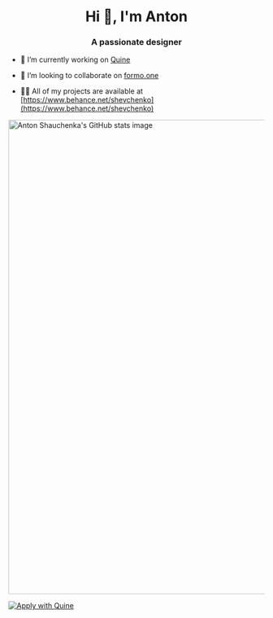 <h1 align="center">Hi 👋, I'm Anton</h1>
<h3 align="center">A passionate designer</h3>

- 🔭 I’m currently working on [Quine](https://quine.sh)

- 👯 I’m looking to collaborate on [formo.one](https://formo.one)

- 👨‍💻 All of my projects are available at [https://www.behance.net/shevchenko](https://www.behance.net/shevchenko)

<img src="https://quine.sh/gh-stats-simple/toha" alt="Anton Shauchenka's GitHub stats image" width="932px">

<a href="https://dev.quine.sh/apply/53082289" target="_blank" rel="noopener">![Apply with Quine](https://dev.quine.sh/images/awq-btn.png)</a>
